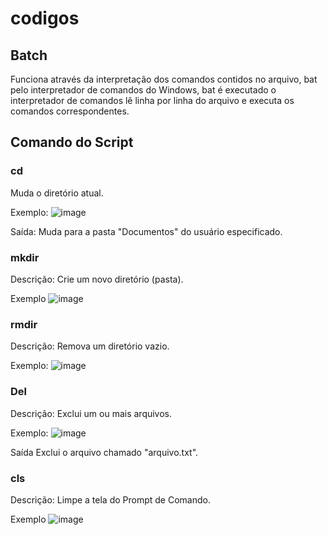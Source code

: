 # codigos
## Batch 
Funciona através da interpretação dos comandos contidos no arquivo, bat pelo interpretador de comandos do Windows, bat é executado o interpretador de comandos lê linha por linha do arquivo e executa os comandos correspondentes.
## Comando do Script 
### cd

Muda o diretório atual.

Exemplo: ![image](https://github.com/user-attachments/assets/6468376c-e3d7-4193-afd2-52cd944a1852)


Saída: Muda para a pasta "Documentos" do usuário especificado.

### mkdir

Descrição: Crie um novo diretório (pasta).

Exemplo ![image](https://github.com/user-attachments/assets/2dce8d08-d4b9-416f-b355-116f004430ce)



### rmdir

Descrição: Remova um diretório vazio.

Exemplo: ![image](https://github.com/user-attachments/assets/ed3183eb-da05-4fea-9f06-adcdbb543585)



### Del

Descrição: Exclui um ou mais arquivos.

Exemplo: ![image](https://github.com/user-attachments/assets/de2380ba-439c-45eb-a338-d60c4cc16540)


Saída Exclui o arquivo chamado "arquivo.txt".

### cls

Descrição: Limpe a tela do Prompt de Comando.

Exemplo ![image](https://github.com/user-attachments/assets/a6699830-516f-4a88-9ca4-21137c14821f)

